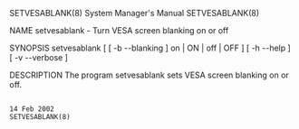 SETVESABLANK(8)                                                                          System Manager's Manual                                                                          SETVESABLANK(8)

NAME
       setvesablank - Turn VESA screen blanking on or off

SYNOPSIS
       setvesablank [ [ -b --blanking ] on | ON | off | OFF ] [ -h --help ] [ -v --verbose ]

DESCRIPTION
       The program setvesablank sets VESA screen blanking on or off.

                                                                                               14 Feb 2002                                                                                SETVESABLANK(8)
